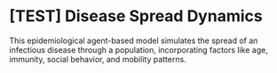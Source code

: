 # [TEST] Disease Spread Dynamics

This epidemiological agent-based model simulates the spread of an infectious disease through a population, incorporating factors like age, immunity, social behavior, and mobility patterns.
